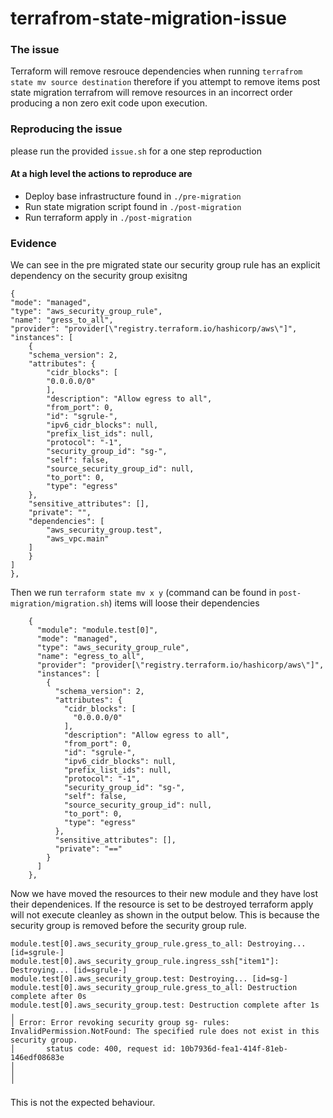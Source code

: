 # terrafrom-state-migration-issue

### The issue

Terraform will remove resrouce dependencies when running `terrafrom state mv source destination` therefore if you attempt to remove items post state migration terrafrom will remove resources in an incorrect order producing a non zero exit code upon execution. 


### Reproducing the issue

please run the provided `issue.sh` for a one step reproduction

#### At a high level the actions to reproduce are 
 - Deploy base infrastructure found in `./pre-migration`
 - Run state migration script found in `./post-migration`
 - Run terraform apply in `./post-migration`

### Evidence

We can see in the pre migrated state our security group rule has an explicit dependency on the security group exisitng

```
{
"mode": "managed",
"type": "aws_security_group_rule",
"name": "gress_to_all",
"provider": "provider[\"registry.terraform.io/hashicorp/aws\"]",
"instances": [
    {
    "schema_version": 2,
    "attributes": {
        "cidr_blocks": [
        "0.0.0.0/0"
        ],
        "description": "Allow egress to all",
        "from_port": 0,
        "id": "sgrule-",
        "ipv6_cidr_blocks": null,
        "prefix_list_ids": null,
        "protocol": "-1",
        "security_group_id": "sg-",
        "self": false,
        "source_security_group_id": null,
        "to_port": 0,
        "type": "egress"
    },
    "sensitive_attributes": [],
    "private": "",
    "dependencies": [
        "aws_security_group.test",
        "aws_vpc.main"
    ]
    }
]
},
```

Then we run `terraform state mv x y` (command can be found in `post-migration/migration.sh`) items will loose their dependencies

```
    {
      "module": "module.test[0]",
      "mode": "managed",
      "type": "aws_security_group_rule",
      "name": "egress_to_all",
      "provider": "provider[\"registry.terraform.io/hashicorp/aws\"]",
      "instances": [
        {
          "schema_version": 2,
          "attributes": {
            "cidr_blocks": [
              "0.0.0.0/0"
            ],
            "description": "Allow egress to all",
            "from_port": 0,
            "id": "sgrule-",
            "ipv6_cidr_blocks": null,
            "prefix_list_ids": null,
            "protocol": "-1",
            "security_group_id": "sg-",
            "self": false,
            "source_security_group_id": null,
            "to_port": 0,
            "type": "egress"
          },
          "sensitive_attributes": [],
          "private": "=="
        }
      ]
    },
```

Now we have moved the resources to their new module and they have lost their dependenices. If the resource is set to be destroyed terraform apply will not execute cleanley as shown in the output below. This is because the security group is removed before the security group rule.

```
module.test[0].aws_security_group_rule.gress_to_all: Destroying... [id=sgrule-]
module.test[0].aws_security_group_rule.ingress_ssh["item1"]: Destroying... [id=sgrule-]
module.test[0].aws_security_group.test: Destroying... [id=sg-]
module.test[0].aws_security_group_rule.gress_to_all: Destruction complete after 0s
module.test[0].aws_security_group.test: Destruction complete after 1s
╷
│ Error: Error revoking security group sg- rules: InvalidPermission.NotFound: The specified rule does not exist in this security group.
│       status code: 400, request id: 10b7936d-fea1-414f-81eb-146edf08683e
│ 
│ 
╵
```

This is not the expected behaviour.





